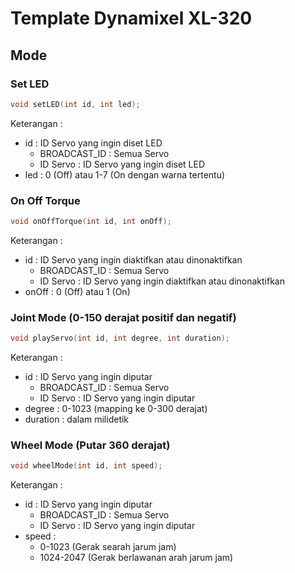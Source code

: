 # Template Dynamixel XL-320
## Mode
### Set LED
```cpp
void setLED(int id, int led);
```
Keterangan :
- id : ID Servo yang ingin diset LED 
  - BROADCAST_ID : Semua Servo
  - ID Servo : ID Servo yang ingin diset LED
- led : 0 (Off) atau 1-7 (On dengan warna tertentu)

### On Off Torque
```cpp
void onOffTorque(int id, int onOff);
```
Keterangan :
- id : ID Servo yang ingin diaktifkan atau dinonaktifkan
  - BROADCAST_ID : Semua Servo
  - ID Servo : ID Servo yang ingin diaktifkan atau dinonaktifkan
- onOff : 0 (Off) atau 1 (On)

### Joint Mode (0-150 derajat positif dan negatif)
```cpp
void playServo(int id, int degree, int duration);
```
Keterangan :
- id : ID Servo yang ingin diputar
  - BROADCAST_ID : Semua Servo
  - ID Servo : ID Servo yang ingin diputar
- degree : 0-1023 (mapping ke 0-300 derajat)
- duration : dalam milidetik

### Wheel Mode (Putar 360 derajat)
```cpp
void wheelMode(int id, int speed);
```
Keterangan :
- id : ID Servo yang ingin diputar
  - BROADCAST_ID : Semua Servo
  - ID Servo : ID Servo yang ingin diputar
- speed : 
  - 0-1023 (Gerak searah jarum jam) 
  - 1024-2047 (Gerak berlawanan arah jarum jam)
